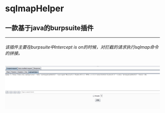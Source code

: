 # sqlmapHelper  
## 一款基于java的burpsuite插件
***
###### 该插件主要在burpsuite中Intercept is on的时候，对拦截的请求执行sqlmap命令的拼接。
![Alt text](demo.png)
